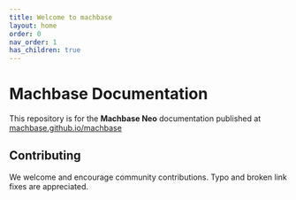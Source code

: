 ```yaml
---
title: Welcome to machbase
layout: home
order: 0
nav_order: 1
has_children: true
---
```


# Machbase Documentation

This repository is for the **Machbase Neo** documentation published at [machbase.github.io/machbase](https://machbase.github.io/machbase)

## Contributing

We welcome and encourage community contributions. Typo and broken link fixes are appreciated.
